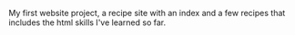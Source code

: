 My first website project, a recipe site with an index and a few recipes that includes the html skills I've learned so far.
